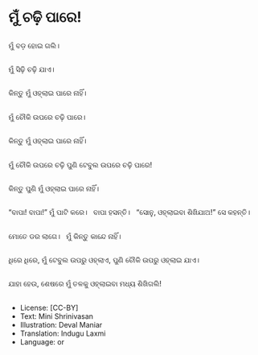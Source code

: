 # ମୁଁ ଚଢ଼ି ପାରେ!

##
ମୁଁ ବଡ଼ ହୋଇ ଗଲି। 

##
ମୁଁ ସିଢ଼ି ଚଢ଼ି ଯାଏ।  

##
କିନ୍ତୁ ମୁଁ ଓହ୍ଲାଇ ପାରେ ନାହିଁ।  

##
ମୁଁ ଚୌକି ଉପରେ ଚଢ଼ି ପାରେ। 

##
କିନ୍ତୁ ମୁଁ ଓହ୍ଲାଇ ପାରେ ନାହିଁ।  

##
ମୁଁ ଚୌକି ଉପରେ ଚଢ଼ି ପୁଣି ଟେବୁଲ ଉପରେ ଚଢ଼ି ପାରେ!

##
କିନ୍ତୁ ପୁଣି ମୁଁ ଓହ୍ଲାଇ ପାରେ ନାହିଁ।  

##
“ବାପା! ବାପା!” ମୁଁ ପାଟି କରେ।   ବାପା ହସନ୍ତି।  
“ସୋନୁ, ଓହ୍ଲାଇବା ଶିଖିଯାଅ!” ସେ କହନ୍ତି।  

##
ମୋତେ ଡର ଲାଗେ।   ମୁଁ କିନ୍ତୁ କାନ୍ଦେ ନାହିଁ।  

##
ଧିରେ ଧିରେ, ମୁଁ ଟେବୁଲ ଉପରୁ ଓହ୍ଲାଏ,
ପୁଣି ଚୌକି ଉପରୁ ଓହ୍ଲାଇ ଯାଏ।  

##
ଯାହା ହେଉ, ଶେଷରେ ମୁଁ ତଳକୁ ଓହ୍ଲାଇବା ମଧ୍ୟ ଶିଖିଗଲି!

##
* License: [CC-BY]
* Text: Mini Shrinivasan
* Illustration: Deval Maniar
* Translation: Indugu Laxmi
* Language: or
